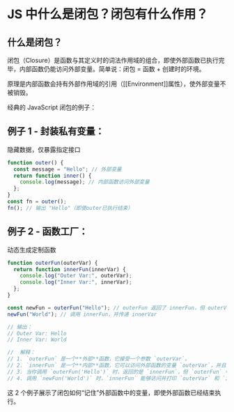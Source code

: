 # JS 中什么是闭包？闭包有什么作用？

## 什么是闭包？

闭包（Closure）是函数与其定义时的词法作用域的组合，即使外部函数已执行完毕，内部函数仍能访问外部变量。简单说：​ 闭包 = 函数 + 创建时的环境。

原理是内部函数会持有外部作用域的引用（[[Environment]]属性），使外部变量不被销毁。

经典的 JavaScript 闭包的例子：

## 例子 1 - 封装私有变量：

隐藏数据，仅暴露指定接口

```js
function outer() {
  const message = "Hello"; // 外部变量
  return function inner() {
    console.log(message); // 内部函数访问外部变量
  };
}
const fn = outer();
fn(); // 输出 "Hello"（即使outer已执行结束）
```

## 例子 2 - 函数工厂：

动态生成定制函数

```js
function outerFun(outerVar) {
  return function innerFun(innerVar) {
    console.log("Outer Var:", outerVar);
    console.log("Inner Var:", innerVar);
  };
}

const newFun = outerFun("Hello"); // outerFun 返回了 innerFun，但 outerVar 被保存下来
newFun("World"); // 调用 innerFun，并传递 innerVar

// 输出：
// Outer Var: Hello
// Inner Var: World

//  解释：
// 1. `outerFun` 是一个**外部**函数，它接受一个参数 `outerVar`。
// 2. `innerFun` 是一个**内部**函数，它可以访问外部函数的变量 `outerVar`，并且也接受自己的参数 `innerVar`。
// 3. 当你调用 `outerFun('Hello')` 时，返回的是 `innerFun`，但 `outerFun` 中的 `outerVar` 依然存在，即使外部函数已经执行完毕。
// 4. 调用 `newFun('World')` 时，`innerFun` 能够访问并打印 `outerVar` 和 `innerVar`，体现了闭包的特性。
```

这 2 个例子展示了闭包如何“记住”外部函数中的变量，即使外部函数已经结束执行。
